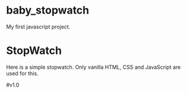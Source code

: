 # baby_stopwatch

My first javascript project.
# StopWatch

Here is a simple stopwatch. Only vanilla HTML, CSS and JavaScript are used for this.

#v1.0
